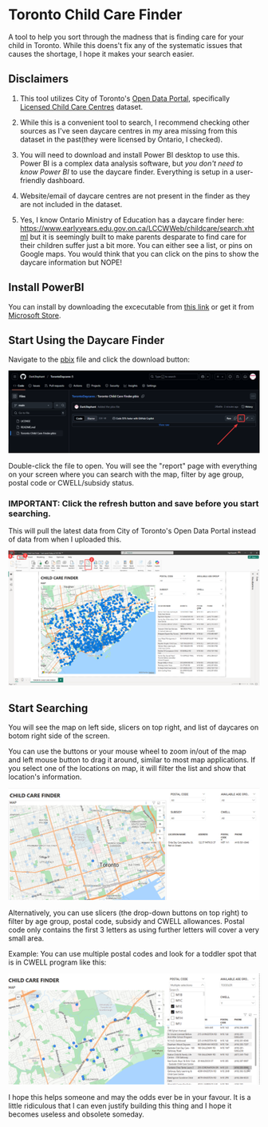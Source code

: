 # Toronto Child Care Finder

 A tool to help you sort through the madness that is finding care for your child in Toronto. While this doens't fix any of the systematic issues that causes the shortage, I hope it makes your search easier.
 

## Disclaimers

1. This tool utilizes City of Toronto's [Open Data Portal](https://open.toronto.ca), specifically [Licensed Child Care Centres](https://open.toronto.ca/dataset/licensed-child-care-centres/) dataset. 

2. While this is a convenient tool to search, I recommend checking other sources as I've seen daycare centres in my area missing from this dataset in the past(they were licensed by Ontario, I checked).

3. You will need to download and install Power BI desktop to use this. Power BI is a complex data analysis software, but *you don't need to know Power BI* to use the daycare finder. Everything is setup in a user-friendly dashboard. 

4. Website/email of daycare centres are not present in the finder as they are not included in the dataset. 

5. Yes, I know Ontario Ministry of Education has a daycare finder here: https://www.earlyyears.edu.gov.on.ca/LCCWWeb/childcare/search.xhtml but it is seemingly built to make parents desparate to find care for their children suffer just a bit more. You can either see a list, or pins on Google maps. You would think that you can click on the pins to show the daycare information but NOPE!

## Install PowerBI

You can install by downloading the excecutable from [this link](https://www.microsoft.com/en-us/download/details.aspx?id=58494) or get it from [Microsoft Store](https://aka.ms/pbidesktopstore).

## Start Using the Daycare Finder

Navigate to the [pbix](https://github.com/Dark3lephant/TorontoDaycares/blob/main/Toronto%20Child%20Care%20Finder.pbix) file and click the download button:

![](images/download-pbix.png)

Double-click the file to open. You will see the "report" page with everything on your screen where you can search with the map, filter by age group, postal code or CWELL/subsidy status. 

### IMPORTANT: Click the refresh button and save before you start searching. 

This will pull the latest data from City of Toronto's Open Data Portal instead of data from when I uploaded this.

![](images/refresh-save.png)

## Start Searching

You will see the map on left side, slicers on top right, and list of daycares on botom right side of the screen. 

You can use the buttons or your mouse wheel to zoom in/out of the map and left mouse button to drag it around, similar to most map applications. If you select one of the locations on map, it will filter the list and show that location's information.

![](images/filter-by-map.png)

Alternatively, you can use slicers (the drop-down buttons on top right) to filter by age group, postal code, subsidy and CWELL allowances. Postal code only contains the first 3 letters as using further letters will cover a very small area. 

Example: You can use multiple postal codes and look for a toddler spot that is in CWELL program like this:  


![](images/sample-search.png)

I hope this helps someone and may the odds ever be in your favour. It is a little ridiculous that I can even justify building this thing and I hope it becomes useless and obsolete someday. 